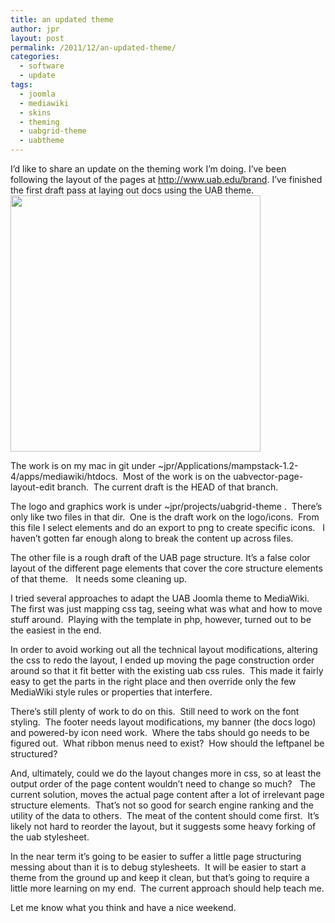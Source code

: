 ```yaml
---
title: an updated theme
author: jpr
layout: post
permalink: /2011/12/an-updated-theme/
categories:
  - software
  - update
tags:
  - joomla
  - mediawiki
  - skins
  - theming
  - uabgrid-theme
  - uabtheme
---
```

I&#8217;d like to share an update on the theming work I&#8217;m doing. I&#8217;ve been following the layout of the pages at <http://www.uab.edu/brand>. I&#8217;ve finished the first draft pass at laying out docs using the UAB theme.  
[<img class="alignright size-full wp-image-154" title="Screen shot 2011-12-02 at 6.42.16 PM" src="http://blogs.uabgrid.uab.edu/jpr/files/2011/12/Screen-shot-2011-12-02-at-6.42.16-PM1.png" alt="" width="400" height="410" />][1]

<!--more-->The work is on my mac in git under ~jpr/Applications/mampstack-1.2-4/apps/mediawiki/htdocs.  Most of the work is on the uabvector-page-layout-edit branch.  The current draft is the HEAD of that branch.

The logo and graphics work is under ~jpr/projects/uabgrid-theme .  There&#8217;s only like two files in that dir.  One is the draft work on the logo/icons.  From this file I select elements and do an export to png to create specific icons.   I haven&#8217;t gotten far enough along to break the content up across files.

The other file is a rough draft of the UAB page structure. It&#8217;s a false color layout of the different page elements that cover the core structure elements of that theme.   It needs some cleaning up.

I tried several approaches to adapt the UAB Joomla theme to MediaWiki.  The first was just mapping css tag, seeing what was what and how to move stuff around.  Playing with the template in php, however, turned out to be the easiest in the end.

In order to avoid working out all the technical layout modifications, altering the css to redo the layout, I ended up moving the page construction order around so that it fit better with the existing uab css rules.  This made it fairly easy to get the parts in the right place and then override only the few MediaWiki style rules or properties that interfere.

There&#8217;s still plenty of work to do on this.  Still need to work on the font styling.  The footer needs layout modifications, my banner (the docs logo) and powered-by icon need work.  Where the tabs should go needs to be figured out.  What ribbon menus need to exist?  How should the leftpanel be structured?

And, ultimately, could we do the layout changes more in css, so at least the output order of the page content wouldn&#8217;t need to change so much?   The current solution, moves the actual page content after a lot of irrelevant page structure elements.  That&#8217;s not so good for search engine ranking and the utility of the data to others.  The meat of the content should come first.  It&#8217;s likely not hard to reorder the layout, but it suggests some heavy forking of the uab stylesheet.

In the near term it&#8217;s going to be easier to suffer a little page structuring messing about than it is to debug stylesheets.  It will be easier to start a theme from the ground up and keep it clean, but that&#8217;s going to require a little more learning on my end.  The current approach should help teach me.

Let me know what you think and have a nice weekend.

 [1]: http://blogs.uabgrid.uab.edu/jpr/?attachment_id=154